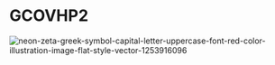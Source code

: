 # GCOVHP2
![neon-zeta-greek-symbol-capital-letter-uppercase-font-red-color-illustration-image-flat-style-vector-1253916096](https://github.com/user-attachments/assets/8d69fa45-cca3-4987-8ca4-d798888290bd)
